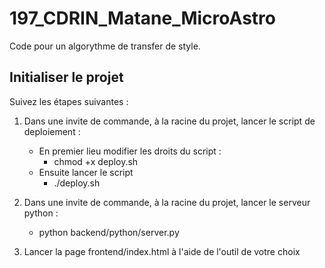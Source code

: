 # 197_CDRIN_Matane_MicroAstro

Code pour un algorythme de transfer de style.

## Initialiser le projet

Suivez les étapes suivantes :

1. Dans une invite de commande, à la racine du projet, lancer le script de deploiement :
    - En premier lieu modifier les droits du script :
        - chmod +x deploy.sh
    - Ensuite lancer le script
        - ./deploy.sh

2. Dans une invite de commande, à la racine du projet, lancer le serveur python :
    - python backend/python/server.py

3. Lancer la page frontend/index.html à l'aide de l'outil de votre choix